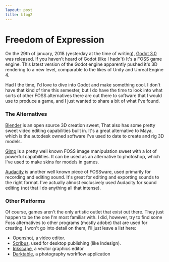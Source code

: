 ```yaml
---
layout: post
title: blog2
---
```

# Freedom of Expression

On the 29th of january, 2018 (yesterday at the time of writing), [Godot 3.0](https://godotengine.org/) was released. If you haven't heard of Godot (like I hadn't) It's a FOSS game engine. This latest version of the Godot engine apparently pushed it's 3D rendering to a new level, comparable to the likes of Unity and Unreal Engine 4.

Had I the time, I'd love to dive into Godot and make something cool. I don't have that kind of time this semester, but I do have the time to look into what sorts of other FOSS alternatives there are out there to software that I would use to produce a game, and I just wanted to share a bit of what I've found.

### The Alternatives

[Blender](https://www.blender.org/) is an open source 3D creation sweet, That also has some pretty sweet video editing capabilities built in. It's a great alternative to Maya, which is the autodesk owned software I've used to date to create and rig 3D models.

[Gimp](https://www.gimp.org/) is a pretty well known FOSS image manipulation sweet with a lot of powerful capabilities. It can be used as an alternative to photoshop, which I've used to make skins for models in games.

[Audacity](https://www.audacityteam.org/) is another well known piece of FOSSware, used primarily for recording and editing sound. It's great for editing and exporting sounds to the right format. I've actually almost exclusively used Audacity for sound editing (not that I do anything all that intense).

### Other Platforms

Of course, games aren't the only artistic outlet that exist out there. They just happen to be the one I'm most familiar with. I did, however, try to find some Foss alternatives to other programs (mostly adobe) that are used for creating. I won't go into detail on them, I'll just leave a list here:

+ [Openshot](https://www.openshot.org/), a video editor.
+ [Scribus](https://www.scribus.net/), used for desktop publishing (like Indesign).
+ [Inkscape](https://inkscape.org/en/), a vector graphics editor
+ [Darktable](https://www.darktable.org/), a photography workflow application

